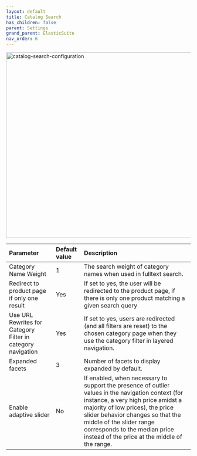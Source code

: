 ```yaml
---
layout: default
title: Catalog Search
has_children: false
parent: Settings
grand_parent: ElasticSuite
nav_order: 6
---
```


<img width="506" alt="catalog-search-configuration" src="https://user-images.githubusercontent.com/98949123/155971312-a6bf21f8-9bad-4a38-ad6f-80dc00751b67.PNG">

| Parameter    |Default value| Description |
|:-------------|:------|:------|
|Category Name Weight|1|The search weight of category names when used in fulltext search.|
|Redirect to product page if only one result|Yes|If set to yes, the user will be redirected to the product page, if there is only one product matching a given search query|
|Use URL Rewrites for Category Filter in category navigation|Yes|If set to yes, users are redirected (and all filters are reset) to the chosen category page when they use the category filter in layered navigation.|
|Expanded facets|3|Number of facets to display expanded by default.|
|Enable adaptive slider|No|If enabled, when necessary to support the presence of outlier values in the navigation context (for instance, a very high price amidst a majority of low prices), the price slider behavior changes so that the middle of the slider range corresponds to the median price instead of the price at the middle of the range.|
